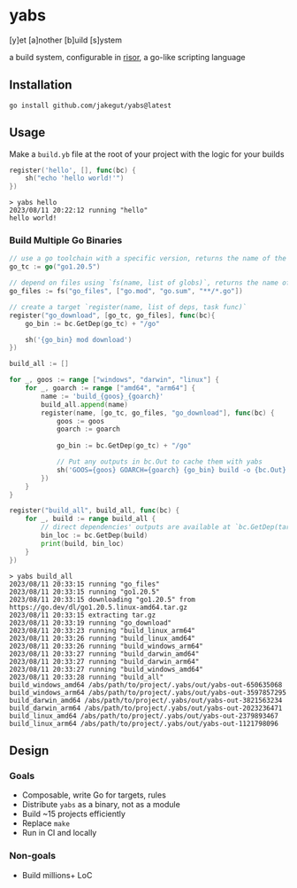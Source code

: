 # yabs

[y]et [a]nother [b]uild [s]ystem

a build system, configurable in [risor](https://github.com/risor-io/risor), a go-like scripting language

## Installation

`go install github.com/jakegut/yabs@latest`

## Usage

Make a `build.yb` file at the root of your project with the logic for your builds

```go
register('hello', [], func(bc) {
    sh("echo 'hello world!'")
})
```

```
> yabs hello
2023/08/11 20:22:12 running "hello"
hello world!
```

### Build Multiple Go Binaries

```go
// use a go toolchain with a specific version, returns the name of the target
go_tc := go("go1.20.5")

// depend on files using `fs(name, list of globs)`, returns the name of the target
go_files := fs("go_files", ["go.mod", "go.sum", "**/*.go"])

// create a target `register(name, list of deps, task func)`
register("go_download", [go_tc, go_files], func(bc){
    go_bin := bc.GetDep(go_tc) + "/go"

    sh('{go_bin} mod download')
})

build_all := []

for _, goos := range ["windows", "darwin", "linux"] {
    for _, goarch := range ["amd64", "arm64"] {
        name := 'build_{goos}_{goarch}'
        build_all.append(name)
        register(name, [go_tc, go_files, "go_download"], func(bc) {
            goos := goos
            goarch := goarch
            
            go_bin := bc.GetDep(go_tc) + "/go"

            // Put any outputs in bc.Out to cache them with yabs
            sh('GOOS={goos} GOARCH={goarch} {go_bin} build -o {bc.Out} .')
        })
    }
}

register("build_all", build_all, func(bc) {
    for _, build := range build_all {
        // direct dependencies' outputs are available at `bc.GetDep(target)`
        bin_loc := bc.GetDep(build)
        print(build, bin_loc)
    }
})
```

```
> yabs build_all
2023/08/11 20:33:15 running "go_files"
2023/08/11 20:33:15 running "go1.20.5"
2023/08/11 20:33:15 downloading "go1.20.5" from https://go.dev/dl/go1.20.5.linux-amd64.tar.gz
2023/08/11 20:33:15 extracting tar.gz
2023/08/11 20:33:19 running "go_download"
2023/08/11 20:33:23 running "build_linux_arm64"
2023/08/11 20:33:26 running "build_linux_amd64"
2023/08/11 20:33:26 running "build_windows_arm64"
2023/08/11 20:33:27 running "build_darwin_amd64"
2023/08/11 20:33:27 running "build_darwin_arm64"
2023/08/11 20:33:27 running "build_windows_amd64"
2023/08/11 20:33:28 running "build_all"
build_windows_amd64 /abs/path/to/project/.yabs/out/yabs-out-650635068
build_windows_arm64 /abs/path/to/project/.yabs/out/yabs-out-3597857295
build_darwin_amd64 /abs/path/to/project/.yabs/out/yabs-out-3821563234
build_darwin_arm64 /abs/path/to/project/.yabs/out/yabs-out-2023236471
build_linux_amd64 /abs/path/to/project/.yabs/out/yabs-out-2379893467
build_linux_arm64 /abs/path/to/project/.yabs/out/yabs-out-1121798096
```

## Design

### Goals
* Composable, write Go for targets, rules
* Distribute `yabs` as a binary, not as a module
* Build ~15 projects efficiently
* Replace `make`
* Run in CI and locally

### Non-goals
* Build millions+ LoC